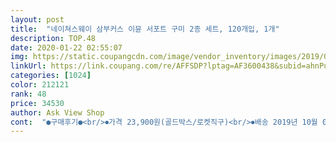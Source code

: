 ```yaml
---
layout: post 
title:  "네이쳐스웨이 삼부커스 이뮨 서포트 구미 2종 세트, 120개입, 1개" 
description: TOP.48 
date: 2020-01-22 02:55:07 
img: https://static.coupangcdn.com/image/vendor_inventory/images/2019/08/14/18/1/40616052-d868-4411-af99-139449514e64.jpg 
linkUrl: https://link.coupang.com/re/AFFSDP?lptag=AF3600438&subid=ahnPublicAsk&pageKey=281497138&itemId=893581263&vendorItemId=5246820146&traceid=V0-113-94460b92fdf6019c 
categories: [1024] 
color: 212121 
rank: 48 
price: 34530 
author: Ask View Shop 
cont:  "●구매후기●<br/>⏺가격 23,900원(골드박스/로켓직구)<br/>⏺배송 2019년 10월 02일<br/>⏺상품 네이쳐스웨이 삼부커스 이뮨 서포트 어덜트 60개입 + 키즈 60개입 구미 세트<br/>⏺유통기한<br/>⏺주문 2019년 09월 29일<br/>건강염려증이 생겨가는듯 해요ㅠ<br/>골드박스 보다가 삼부커스가 거의 만원정도 저렴하게 올라왔길래 바로 구입을 했어요<br/>골드박스 세트라 키즈도 오긴했는데,<br/>그래서~ 맛있게 먹어보려고 구매했어요.<br/><br/>근데 진짜 맛있어요^^<br/>금방 먹을듯... <br/><br/>기관지 안좋아서 폐 약,<br/>까먹어요ㅠ<br/>남편은 더 심해요ㅋ<br/>남편이 초딩 입맛이라 달짠 탄산 좋아하는데,<br/>다 먹음 재구매 하려구요~^^<br/>다음번 구입때도 운좋게 할인기간 걸렸으면 좋겠어요<br/>삼부커스는 감기예방에 좋다고해서 저와 막내가 열심히 먹고 있는 영양제중 하나입니다<br/>삼부커스는 구입때마다 여러회사꺼 돌아가며 주문하고 있는데 막내는 네이쳐스웨이 삼부커스가 제일 맛있다고 해요 얼마전 이전에 먹고 있던거 다먹고 네이쳐스 삼부커스 꺼내보여줬더니 이번엔 맛있는거 샀다고 좋아하네요<br/>삼부커스의 영향인지 비타민C의 영향인지 둘의 시너지인지 모르겠지만 언제부턴가 감기 걸리는 횟수가 현저하게 줄었고 설령 감기가 걸리더라도 아주 약하게 지나가서 삼부커스와 비타민C는 빼먹지않고 꼬박꼬박 챙겨먹고 있습니다<br/>성인용 2021년 11월<br/>아동용 2021년 05월<br/>아이들이 먹진 않아요.<br/><br/>약통 넘쳐나 숨을 못쉬는데도<br/>양갱 씹는 느낌이고 맛은 새콤달콤 먹는 느낌~<br/>예전엔 어른들께서 약 챙겨 드시고,<br/>이거 키즈 어덜트 구미가 크기 맛 향 영양성분 똑같아요~~^^ 다만 키즈구미향이 조금단향이더느껴지는정도?ㅋㅋㅋ 새콤하고 맛잇어요 식감은 양갱씹는식감보다 쬐금더촘촘한정도?ㅋ 맛이 아주좋아요 인공적인맛이않나니좋아요새큼한맛ㅋ<br/>이것저것 잘 드시지도 않으시면서 구매하시는걸<br/>이해 못했는데, 제가 나이 먹어가니 저도 모르게<br/>잇몸 약해서 잇몸약... <br/>등등<br/>잘 받았습니다<br/>제가 안 챙겨주면 있는지도 모르는 ㅎ<br/>쥐 잘나서 칼륨약,<br/>첨엔 잘 챙겨 먹다가 시간 조금 지나면 먹는것 조차도<br/>한 알 주니깐 맛있다고 하루에 몇 개까지 먹냐고 물어보네요ㅎ<br/>" 
---
```

